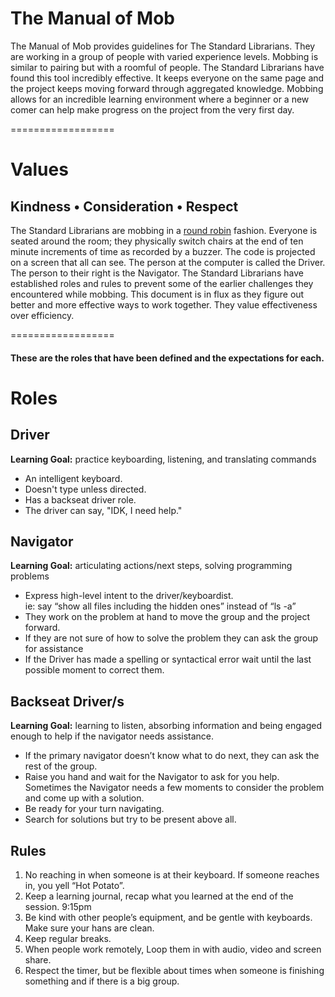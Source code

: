 # The Manual of Mob

The Manual of Mob provides guidelines for The Standard Librarians. They are working in a group of people with varied experience levels. Mobbing is similar to pairing but with a roomful of people. The Standard Librarians have found this tool incredibly effective. It keeps everyone on the same page and the project keeps moving forward through aggregated knowledge. Mobbing allows for an incredible learning environment where a beginner or a new comer can help make progress on the project from the very first day.

==================

# Values

## **Kindness • Consideration • Respect**

The Standard Librarians are mobbing in a [round robin](http://en.wikipedia.org/wiki/Round-robin) fashion. Everyone is seated around the room; they physically switch chairs at the end of ten minute increments of time as recorded by a buzzer. The code is projected on a screen that all can see. The person at the computer is called the Driver. The person to their right is the Navigator. The Standard Librarians have established roles and rules to prevent some of the earlier challenges they encountered while mobbing. This document is in flux as they figure out better and more effective ways to work together. They value effectiveness over efficiency.

==================

#### These are the roles that have been defined and the expectations for each.

# Roles

## Driver

**Learning Goal:** practice keyboarding, listening, and translating commands

 + An intelligent keyboard. 
 + Doesn't type unless directed. 
 + Has a backseat driver role.
 + The driver can say,  "IDK, I need help."
 
## Navigator

**Learning Goal:** articulating actions/next steps, solving programming problems

  + Express high-level intent to the driver/keyboardist.  
    ie: say “show all files including the hidden ones” instead of “ls -a”
  + They work on the problem at hand to move the group and the project forward.
  + If they are not sure of how to solve the problem they can ask the group for assistance
  + If the Driver has made a spelling or syntactical error wait until the last possible moment to correct them.

## Backseat Driver/s
 
**Learning Goal:** learning to listen, absorbing information and being engaged enough to help if the navigator needs assistance. 

 + If the primary navigator doesn’t know what to do next, they can ask the rest of the group.
 + Raise you hand and wait for the Navigator to ask for you help. Sometimes the Navigator needs a few moments to consider the problem and come up with a solution.
 + Be ready for your turn navigating.
 + Search for solutions but try to be present above all.

## Rules

1. No reaching in when someone is at their keyboard. If someone reaches in, you yell “Hot Potato”.
3. Keep a learning journal, recap what you learned at the end of the session. 9:15pm
4. Be kind with other people’s equipment, and be gentle with keyboards. Make sure your hans are clean.
5. Keep regular breaks.
6. When people work remotely, Loop them in with audio, video and screen share.
7. Respect the timer, but be flexible about times when someone is finishing something and if there is a big group. 
